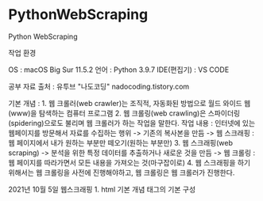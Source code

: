 # PythonWebScraping
Python WebScraping

작업 환경

OS : macOS Big Sur 11.5.2
언어 : Python 3.9.7
IDE(편집기) : VS CODE

공부 자료 출처 : 유투브 "나도코딩" nadocoding.tistory.com

기본 개념 : 
    1. 웹 크롤러(web crawler)는 조직적, 자동화된 방법으로 월드 와이드 웹(www)을 탐색하는 컴퓨터 프로그램
    2. 웹 크롤링(web crawling)은 스파이더링(spidering)으로도 불리며 웹 크롤러가 하는 작업을 말한다.
        작업 내용 : 인터넷에 있는 웹페이지를 방문해서 자료를 수집하는 행위
        -> 기존의 복사본을 만듬
        -> 웹 스크래핑 : 웹 페이지에서 내가 원하는 부분만 떼오기(원하는 부분만)
    3. 웹 스크래핑(web scraping)
        -> 분석을 위한 특정 데이터를 추출하거나 새로운 것을 만듬
        -> 웹 크롤링 : 웹 페이지를 따라가면서 모든 내용을 가져오는 것(마구잡이로)
    4. 웹 스크래핑을 하기 위해서는 웹 크롤링을 사전에 진행해야하고, 웹 크롤링은 웹 크롤러가 진행한다.

2021년 10월 5일 웹스크래핑
    1. html 기본 개념
        태그의 기본 구성
        <html>
            <head>
                <meta>
                <title>
            <body>
                <input>
                <a>
        등 다양한 태그가 있으며 추가적인 태그의 공부는 w3school을 참고

2021년 10월 4일 웹스크래핑_기본 개념&설정(1_html.html)
    1. vscode의 확장 기능 추가
        검색어 : open in browser(publisher:"TechER")
    
    


